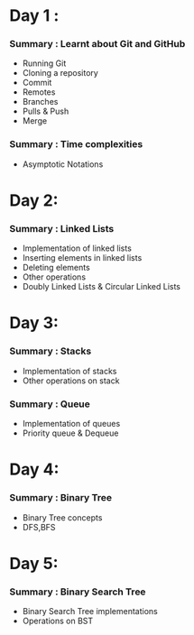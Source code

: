 # Day 1 :
### Summary : Learnt about Git and GitHub
- Running Git
- Cloning a repository
- Commit
- Remotes
- Branches
- Pulls & Push
- Merge

### Summary : Time complexities

- Asymptotic Notations

# Day 2:
### Summary : Linked Lists

- Implementation of linked lists
- Inserting elements in linked lists
- Deleting elements
- Other operations
- Doubly Linked Lists & Circular Linked Lists

# Day 3:
### Summary : Stacks
- Implementation of stacks
- Other operations on stack

### Summary : Queue
- Implementation of queues
- Priority queue & Dequeue

# Day 4:
### Summary : Binary Tree
- Binary Tree concepts
- DFS,BFS

# Day 5:
### Summary : Binary Search Tree
- Binary Search Tree implementations
- Operations on BST


